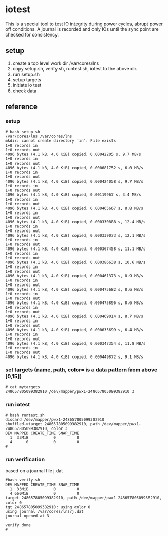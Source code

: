 # iotest
This is a special tool to test IO integrity during power cycles, abrupt power off conditions. A journal is recorded and only IOs until the sync point are checked for consistency.

## setup
1. create a top level work dir /var/cores/lns
2. copy setup.sh, verify.sh, runtest.sh, iotest to the above dir.
3. run setup.sh
4. setup targets
5. initiate io test
6. check data

## reference

### setup 
```
# bash setup.sh
/var/cores/lns /var/cores/lns
mkdir: cannot create directory ‘in’: File exists
1+0 records in
1+0 records out
4096 bytes (4.1 kB, 4.0 KiB) copied, 0.00042205 s, 9.7 MB/s
1+0 records in
1+0 records out
4096 bytes (4.1 kB, 4.0 KiB) copied, 0.000681752 s, 6.0 MB/s
1+0 records in
1+0 records out
4096 bytes (4.1 kB, 4.0 KiB) copied, 0.000424058 s, 9.7 MB/s
1+0 records in
1+0 records out
4096 bytes (4.1 kB, 4.0 KiB) copied, 0.00119967 s, 3.4 MB/s
1+0 records in
1+0 records out
4096 bytes (4.1 kB, 4.0 KiB) copied, 0.000465667 s, 8.8 MB/s
1+0 records in
1+0 records out
4096 bytes (4.1 kB, 4.0 KiB) copied, 0.000330888 s, 12.4 MB/s
1+0 records in
1+0 records out
4096 bytes (4.1 kB, 4.0 KiB) copied, 0.000339073 s, 12.1 MB/s
1+0 records in
1+0 records out
4096 bytes (4.1 kB, 4.0 KiB) copied, 0.000367458 s, 11.1 MB/s
1+0 records in
1+0 records out
4096 bytes (4.1 kB, 4.0 KiB) copied, 0.000386638 s, 10.6 MB/s
1+0 records in
1+0 records out
4096 bytes (4.1 kB, 4.0 KiB) copied, 0.000461373 s, 8.9 MB/s
1+0 records in
1+0 records out
4096 bytes (4.1 kB, 4.0 KiB) copied, 0.000475682 s, 8.6 MB/s
1+0 records in
1+0 records out
4096 bytes (4.1 kB, 4.0 KiB) copied, 0.000475896 s, 8.6 MB/s
1+0 records in
1+0 records out
4096 bytes (4.1 kB, 4.0 KiB) copied, 0.000469014 s, 8.7 MB/s
1+0 records in
1+0 records out
4096 bytes (4.1 kB, 4.0 KiB) copied, 0.000635699 s, 6.4 MB/s
1+0 records in
1+0 records out
4096 bytes (4.1 kB, 4.0 KiB) copied, 0.000347354 s, 11.8 MB/s
1+0 records in
1+0 records out
4096 bytes (4.1 kB, 4.0 KiB) copied, 0.000449872 s, 9.1 MB/s
```

### set targets (name, path, color=<int> is a data pattern from above [0,15])
```
# cat mytargets
248657805099382910 /dev/mapper/pwx1-248657805099382910 3
```

### run iotest
```
# bash runtest.sh
discard /dev/mapper/pwx1-248657805099382910
shuffled->target 248657805099382910, path /dev/mapper/pwx1-248657805099382910, color 3
DEV MAPPED CREATE_TIME SNAP_TIME
  1  33MiB           0         0
  4      0           0         0
#
```

### run verification
based on a journal file j.dat 
```
#bash verify.sh
DEV MAPPED CREATE_TIME SNAP_TIME
  1  33MiB           0         0
  4 660MiB           0         0
target 248657805099382910, path /dev/mapper/pwx1-248657805099382910, color 0
tgt 248657805099382910: using color 0
using journal /var/cores/lns/j.dat
journal opened at 3

verify done
#
```
